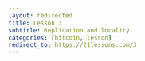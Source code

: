 ```yaml
---
layout: redirected
title: Lesson 3
subtitle: Replication and locality
categories: [bitcoin, lesson]
redirect_to: https://21lessons.com/3
---
```

